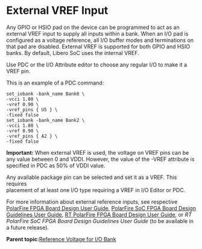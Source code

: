# External VREF Input

Any GPIO or HSIO pad on the device can be programmed to act as an external VREF input to supply all inputs within a bank. When an I/O pad is configured as a voltage reference, all I/O buffer modes and terminations on that pad are disabled. External VREF is supported for both GPIO and HSIO banks. By default, Libero SoC uses the internal VREF.

Use PDC or the I/O Attribute editor to choose any regular I/O to make it a VREF pin.

This is an example of a PDC command:

```
set_iobank -bank_name Bank0 \
-vcci 1.80 \
-vref 0.90 \
-vref_pins { U5 } \
-fixed false
set_iobank -bank_name Bank2 \
-vcci 1.80 \
-vref 0.90 \
-vref_pins { A2 } \
-fixed false
```

**Important:** When external VREF is used, the voltage on VREF pins can be any value between 0 and VDDI. However, the value of the -VREF attribute is specified in PDC as 50% of VDDI value.

Any available package pin can be selected and set it as a VREF. This requires<br /> placement of at least one I/O type requiring a VREF in I/O Editor or PDC.

For more information about external reference inputs, see respective [PolarFire FPGA Board Design User Guide](https://ww1.microchip.com/downloads/aemDocuments/documents/FPGA/ProductDocuments/UserGuides/PolarFire_FPGA_Board_Design_UG0726_V11.pdf), [PolarFire SoC FPGA Board Design Guidelines User Guide](https://ww1.microchip.com/downloads/aemDocuments/documents/FPGA/ProductDocuments/UserGuides/PolarFire_SoC_FPGA_Board_Design_Guidelines_User_Guide_VB.pdf), [RT PolarFire FPGA Board Design User Guide](https://ww1.microchip.com/downloads/aemDocuments/documents/FPGA/ProductDocuments/UserGuides/RT_PolarFire_Board_Design_User_Guide_VA.pdf), or *RT PolarFire SoC FPGA Board Design Guidelines User Guide* \(to be available in<br /> a future release\).

**Parent topic:**[Reference Voltage for I/O Bank](GUID-759E3C32-CFDB-4217-B725-1FCEACD0DF11.md)

